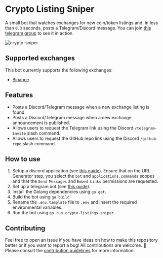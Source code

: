# Crypto Listing Sniper

A small bot that watches exchanges for new coin/token listings and, in less than `0.3` seconds, posts a Telegram/Discord message. You can join [this telegram group](https://t.me/crypto_listings_sniper) to see it in action.

![crypto-sniper](https://github.com/rickstaa/crypto-listings-sniper/assets/17570430/11777a75-4064-4034-932e-b3c11403a181)

## Supported exchanges

This bot currently supports the following exchanges:

- [Binance](https://www.binance.com/en)

## Features

- Posts a Discord/Telegram message when a new exchange listing is found.
- Posts a Discord/Telegram message when a new exchange announcement is published.
- Allows users to request the Telegram link using the Discord `/telegram-invite` slash command.
- Allows users to request the GitHub repo link using the Discord `/github-repo` slash command.

## How to use

1. Setup a discord application (see [this guide](https://discordjs.guide/preparations/setting-up-a-bot-application.html#what-is-a-token-anyway)). Ensure that on the URL Generator step, you select the `bot` and `applications.commands` scopes and that the `Send Messages` and `Embed Links` permissions are requested.
2. Set up a telegram bot (see [this guide](https://telegrambots.github.io/book/1/quickstart.html)).
3. Install the Golang dependencies using `go get`.
4. Build the bot using `go build`
5. Rename the `.env.tamplate` file to `.env` and insert the required environmental variables.
6. Run the bot using `go run crypto-listings-sniper`.

## Contributing

Feel free to open an issue if you have ideas on how to make this repository better or if you want to report a bug! All contributions are welcome. :rocket: Please consult the [contribution guidelines](CONTRIBUTING.md) for more information.
